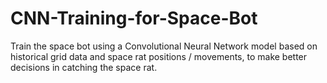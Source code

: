 # CNN-Training-for-Space-Bot
Train the space bot using a Convolutional Neural Network model based on historical grid data and space rat positions / movements, to make better decisions in catching the space rat.
